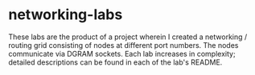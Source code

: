 # networking-labs
These labs are the product of a project wherein I created a networking / routing grid consisting of nodes at different port numbers. 
The nodes communicate via DGRAM sockets. Each lab increases in complexity; detailed descriptions can be found in each of the lab's README. 
